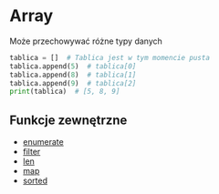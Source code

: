 # Array

Może przechowywać różne typy danych

```python
tablica = []  # Tablica jest w tym momencie pusta
tablica.append(5)  # tablica[0]
tablica.append(8)  # tablica[1]
tablica.append(9)  # tablica[2]
print(tablica)  # [5, 8, 9]
```

## Funkcje zewnętrzne

- [enumerate](https://github.com/PanSzelescik/MaturaInformatyka/blob/python/docs/funkcje/filter.md)
- [filter](https://github.com/PanSzelescik/MaturaInformatyka/blob/python/docs/funkcje/filter.md)
- [len](https://github.com/PanSzelescik/MaturaInformatyka/blob/python/docs/funkcje/len.md)
- [map](https://github.com/PanSzelescik/MaturaInformatyka/blob/python/docs/funkcje/map.md)
- [sorted](https://github.com/PanSzelescik/MaturaInformatyka/blob/python/docs/funkcje/sorted.md)